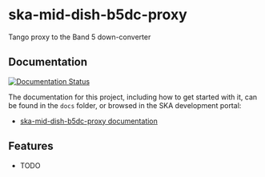# ska-mid-dish-b5dc-proxy

Tango proxy to the Band 5 down-converter


## Documentation

[![Documentation Status](https://readthedocs.org/projects/ska-telescope-ska-mid-dish-b5dc-proxy/badge/?version=latest)](https://developer.skao.int/projects/ska-mid-dish-b5dc-proxy/en/latest/?badge=latest)

The documentation for this project, including how to get started with it, can be found in the `docs` folder, or browsed in the SKA development portal:

* [ska-mid-dish-b5dc-proxy documentation](https://developer.skatelescope.org/projects/ska-mid-dish-b5dc-proxy/en/latest/index.html "SKA Developer Portal: ska-mid-dish-b5dc-proxy documentation")

## Features

* TODO
